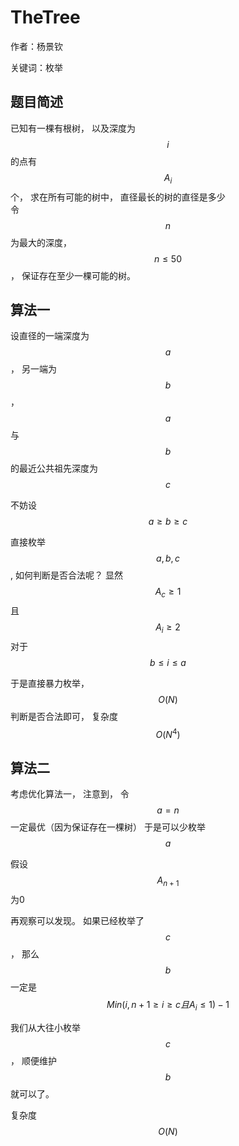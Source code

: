 # TheTree

作者：杨景钦

关键词：枚举

## 题目简述

已知有一棵有根树， 以及深度为$$i$$的点有$$A_i$$个， 求在所有可能的树中， 直径最长的树的直径是多少  
令$$n$$为最大的深度， $$n \leq 50$$， 保证存在至少一棵可能的树。

## 算法一

设直径的一端深度为$$a$$， 另一端为$$b$$， $$a$$与$$b$$的最近公共祖先深度为$$c$$

不妨设$$a \ge b \ge c$$

直接枚举$$a, b, c$$, 如何判断是否合法呢？ 显然$$ A_c \ge 1$$ 且$$A_i \ge 2$$ 对于$$b \le i \le a$$

于是直接暴力枚举， $$O(N)$$判断是否合法即可， 复杂度$$O(N^4)$$

## 算法二

考虑优化算法一， 注意到， 令$$a = n$$一定最优（因为保证存在一棵树） 于是可以少枚举$$a$$

假设$$A_{n+1}$$ 为0

再观察可以发现。 如果已经枚举了$$c$$， 那么$$b$$一定是$$ Min(i, n+1 \ge i \ge c 且 A_i \leq 1) - 1$$

我们从大往小枚举$$c$$， 顺便维护$$b$$就可以了。

复杂度$$O(N)$$

